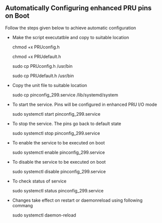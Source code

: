 ## Automatically Configuring enhanced PRU pins on Boot
Follow the steps given below to achieve automatic configuration

- Make the script executatble and copy to suitable location

	chmod +x PRUconfig.h
	
	chmod +x PRUdefault.h
	
	sudo cp PRUconfig.h /usr/bin
	
	sudo cp PRUdefault.h /usr/bin

- Copy the unit file to suitable location

	sudo cp pinconfig_299.service /lib/systemd/system
	
-  To start the service. Pins will be configured in enhanced PRU I/O mode
	
	sudo systemctl start pinconfig_299.service
	
- To stop the service. The pins go back to default state
	
	sudo systemctl stop pinconfig_299.service
	
- To enable the service to be executed on boot

	sudo systemctl enable pinconfig_299.service
	
- To disable the service to be executed on boot

	sudo systemctl disable pinconfig_299.service
	
- To check status of service

	sudo systemctl status pinconfig_299.service

- Changes take effect on restart or daemonreload using following commang

	sudo systemctl daemon-reload
	
	
